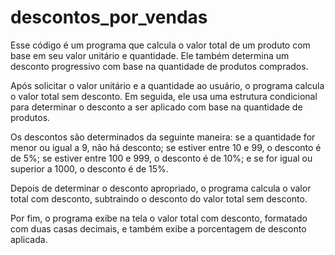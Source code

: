 # descontos_por_vendas

Esse código é um programa que calcula o valor total de um produto com base em seu valor unitário e quantidade. Ele também determina um desconto progressivo com base na quantidade de produtos comprados.

Após solicitar o valor unitário e a quantidade ao usuário, o programa calcula o valor total sem desconto. Em seguida, ele usa uma estrutura condicional para determinar o desconto a ser aplicado com base na quantidade de produtos.

Os descontos são determinados da seguinte maneira: se a quantidade for menor ou igual a 9, não há desconto; se estiver entre 10 e 99, o desconto é de 5%; se estiver entre 100 e 999, o desconto é de 10%; e se for igual ou superior a 1000, o desconto é de 15%.

Depois de determinar o desconto apropriado, o programa calcula o valor total com desconto, subtraindo o desconto do valor total sem desconto.

Por fim, o programa exibe na tela o valor total com desconto, formatado com duas casas decimais, e também exibe a porcentagem de desconto aplicada.
